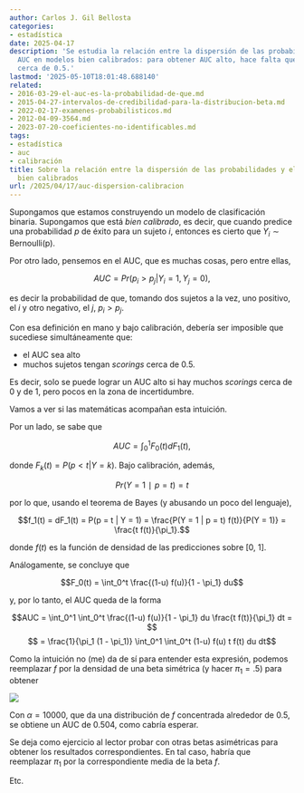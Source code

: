 ```yaml
---
author: Carlos J. Gil Bellosta
categories:
- estadística
date: 2025-04-17
description: 'Se estudia la relación entre la dispersión de las probabilidades y el
  AUC en modelos bien calibrados: para obtener AUC alto, hace falta que no haya scorings
  cerca de 0.5.'
lastmod: '2025-05-10T18:01:48.688140'
related:
- 2016-03-29-el-auc-es-la-probabilidad-de-que.md
- 2015-04-27-intervalos-de-credibilidad-para-la-distribucion-beta.md
- 2022-02-17-examenes-probabilisticos.md
- 2012-04-09-3564.md
- 2023-07-20-coeficientes-no-identificables.md
tags:
- estadística
- auc
- calibración
title: Sobre la relación entre la dispersión de las probabilidades y el AUC en modelos
  bien calibrados
url: /2025/04/17/auc-dispersion-calibracion
---
```


Supongamos que estamos construyendo un modelo de clasificación binaria. Supongamos que está _bien calibrado_, es decir, que cuando predice una probabilidad $p$ de éxito para un sujeto $i$, entonces es cierto que $Y_i \sim \text{Bernoulli(p)}$.

Por otro lado, pensemos en el AUC, que es muchas cosas, pero entre ellas,

$$ AUC=Pr(p_i >p_j | Y_i =1,Y_j =0),$$

es decir la probabilidad de que, tomando dos sujetos a la vez, uno positivo, el $i$ y otro negativo, el $j$, $p_i > p_j$.

Con esa definición en mano y bajo calibración, debería ser imposible que sucediese simultáneamente que:
- el AUC sea alto
- muchos sujetos tengan _scorings_ cerca de 0.5.

Es decir, solo se puede lograr un AUC alto si hay muchos _scorings_ cerca de 0 y de 1, pero pocos en la zona de incertidumbre.

Vamos a ver si las matemáticas acompañan esta intuición.

Por un lado, se sabe que

$$AUC = \int_0^1 F_0(t) dF_1(t),$$

donde $F_k(t) = P(p < t |  Y = k)$. Bajo calibración, además,

$$Pr(Y=1∣p=t)=t$$

por lo que, usando el teorema de Bayes (y abusando un poco del lenguaje),

$$f_1(t) = dF_1(t) = P(p = t |  Y = 1) = \frac{P(Y = 1 | p = t) f(t)}{P(Y = 1)} = \frac{t f(t)}{\pi_1}.$$

donde $f(t)$ es la función de densidad de las predicciones sobre [0, 1].

Análogamente, se concluye que

$$F_0(t) = \int_0^t \frac{(1-u) f(u)}{1 - \pi_1} du$$

y, por lo tanto, el AUC queda de la forma

$$AUC = \int_0^1 \int_0^t \frac{(1-u) f(u)}{1 - \pi_1} du \frac{t f(t)}{\pi_1} dt = $$
$$ = \frac{1}{\pi_1 (1 - \pi_1)} \int_0^1 \int_0^t (1-u) f(u) t f(t) du dt$$

Como la intuición no (me) da de sí para entender esta expresión, podemos reemplazar $f$ por la densidad de una beta simétrica (y hacer $\pi_1 = .5$) para obtener

![](/wp-uploads/2025/auc_on_alpha.png#center)

Con $\alpha = 10000$, que da una distribución de $f$ concentrada alrededor de 0.5, se obtiene un AUC de 0.504, como cabría esperar.

Se deja como ejercicio al lector probar con otras betas asimétricas para obtener los resultados correspondientes. En tal caso, habría que reemplazar $\pi_1$ por la correspondiente media de la beta $f$.

Etc.
